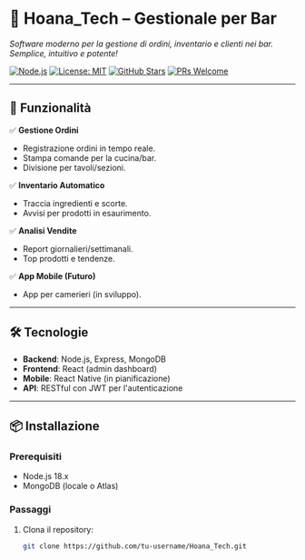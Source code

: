 # 🍹 **Hoana_Tech** – Gestionale per Bar  

*Software moderno per la gestione di ordini, inventario e clienti nei bar. Semplice, intuitivo e potente!*  

[![Node.js](https://img.shields.io/badge/Node.js-18.x-green)](https://nodejs.org/)
[![License: MIT](https://img.shields.io/badge/License-MIT-blue)](https://opensource.org/licenses/MIT)
[![GitHub Stars](https://img.shields.io/github/stars/tu-username/Hoana_Tech?style=social)](https://github.com/tu-username/Hoana_Tech)
[![PRs Welcome](https://img.shields.io/badge/PRs-welcome-brightgreen)](https://github.com/tu-username/Hoana_Tech/pulls)

---

## 🌟 **Funzionalità**  
✅ **Gestione Ordini**  
- Registrazione ordini in tempo reale.  
- Stampa comande per la cucina/bar.  
- Divisione per tavoli/sezioni.  

✅ **Inventario Automatico**  
- Traccia ingredienti e scorte.  
- Avvisi per prodotti in esaurimento.  

✅ **Analisi Vendite**  
- Report giornalieri/settimanali.  
- Top prodotti e tendenze.  

✅ **App Mobile (Futuro)**  
- App per camerieri (in sviluppo).  

---

## 🛠️ **Tecnologie**  
- **Backend**: Node.js, Express, MongoDB  
- **Frontend**: React (admin dashboard)  
- **Mobile**: React Native (in pianificazione)  
- **API**: RESTful con JWT per l'autenticazione  

---

## 📦 **Installazione**  

### **Prerequisiti**  
- Node.js 18.x  
- MongoDB (locale o Atlas)  

### **Passaggi**  
1. Clona il repository:  
   ```bash
   git clone https://github.com/tu-username/Hoana_Tech.git
